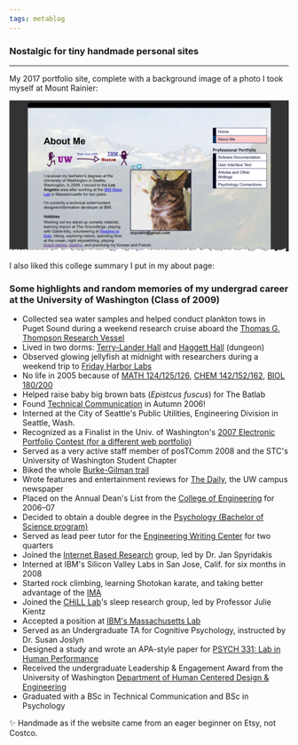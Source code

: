 ```yaml
---
tags: metablog
---
```


### Nostalgic for tiny handmade personal sites
---

My 2017 portfolio site, complete with a background image of a photo I took myself at Mount Rainier: 

![There's a crudely scrawled diagram at the top with stick figures depicting the author's journey from college to their first job at IBM. There's also a picture of an indignant cat. The page itself has a background image--a 10% opacity image of the author's own photo of the top of Mount Rainier.](/img/posts/2025/oldportfolio.png)

I also liked this college summary I put in my about page: 

### Some highlights and random memories of my undergrad career at the University of Washington (Class of 2009)

- Collected sea water samples and helped conduct plankton tows in Puget Sound during a weekend research cruise aboard the [Thomas G. Thompson Research Vessel](http://oceanexplorer.noaa.gov/technology/vessels/thompson/thompson.html)
- Lived in two dorms: [Terry-Lander Hall](http://www.hfs.washington.edu/housing/Default.aspx?id=268) and [Haggett Hall](http://www.hfs.washington.edu/housing/Default.aspx?id=262) (dungeon)
- Observed glowing jellyfish at midnight with researchers during a weekend trip to [Friday Harbor Labs](http://depts.washington.edu/fhl/)
- No life in 2005 because of [MATH 124/125/126](http://www.washington.edu/students/crscat/math.html#math124), [CHEM 142/152/162](http://www.washington.edu/students/crscat/chem.html#chem142), [BIOL 180/200](http://www.washington.edu/students/crscat/biology.html#biol180)
- Helped raise baby big brown bats (*Epistcus fuscus*) for The Batlab
- Found [Technical Communication](http://www.hcde.washington.edu/) in Autumn 2006!
- Interned at the City of Seattle's Public Utilities, Engineering Division in Seattle, Wash.
- Recognized as a Finalist in the Univ. of Washington's [2007 Electronic Portfolio Contest (for a different web portfolio)](http://www.washington.edu/lst/research_development/research_projects/portfolio_contest)
- Served as a very active staff member of posTComm 2008 and the STC's University of Washington Student Chapter
- Biked the whole [Burke-Gilman trail](http://www.seattle.gov/transportation/burkegilmantrailmaps.htm)
- Wrote features and entertainment reviews for [The Daily](http://dailyuw.com/), the UW campus newspaper
- Placed on the Annual Dean's List from the [College of Engineering](http://www.engr.washington.edu/) for 2006–07
- Decided to obtain a double degree in the [Psychology (Bachelor of Science program)](http://web.psych.washington.edu/psych.php#p=47)
- Served as lead peer tutor for the [Engineering Writing Center](http://www.hcde.washington.edu/ewc/) for two quarters
- Joined the [Internet Based Research](http://depts.washington.edu/intres/drupal/) group, led by Dr. Jan Spyridakis
- Interned at IBM's Silicon Valley Labs in San Jose, Calif. for six months in 2008
- Started rock climbing, learning Shotokan karate, and taking better advantage of the [IMA](http://depts.washington.edu/ima/)
- Joined the [CHiLL Lab](http://depts.washington.edu/chilllab/)'s sleep research group, led by Professor Julie Kientz
- Accepted a position at [IBM's Massachusetts Lab](http://www.ibm.com/press/us/en/pressrelease/22153.wss)
- Served as an Undergraduate TA for Cognitive Psychology, instructed by Dr. Susan Joslyn
- Designed a study and wrote an APA-style paper for [PSYCH 331: Lab in Human Performance](http://web.psych.washington.edu/psych.php#p=76)
- Received the undergraduate Leadership & Engagement Award from the University of Washington [Department of Human Centered Design & Engineering](http://www.hcde.washington.edu/)
- Graduated with a BSc in Technical Communication and BSc in Psychology


✨ Handmade as if the website came from an eager beginner on Etsy, not Costco.